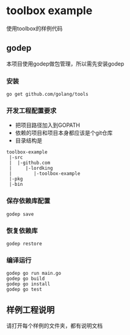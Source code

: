 toolbox example
===================

使用toolbox的样例代码

## godep

本项目使用godep做包管理，所以需先安装godep

### 安装

```
go get github.com/golang/tools
```

### 开发工程配置要求

* 把项目路径加入到GOPATH
* 依赖的项目和项目本身都应该是个git仓库
* 目录结构是

```
toolbox-example
 |-src
 |  |-github.com
 |     |-lordking
 |        |-toolbox-example
 |-pkg
 |-bin

```

### 保存依赖库配置

```
godep save
```

### 恢复依赖库

```
godep restore
```

### 编译运行

```
godep go run main.go
godep go build
godep go install
godep go test
```

## 样例工程说明

请打开每个样例的文件夹，都有说明文档
